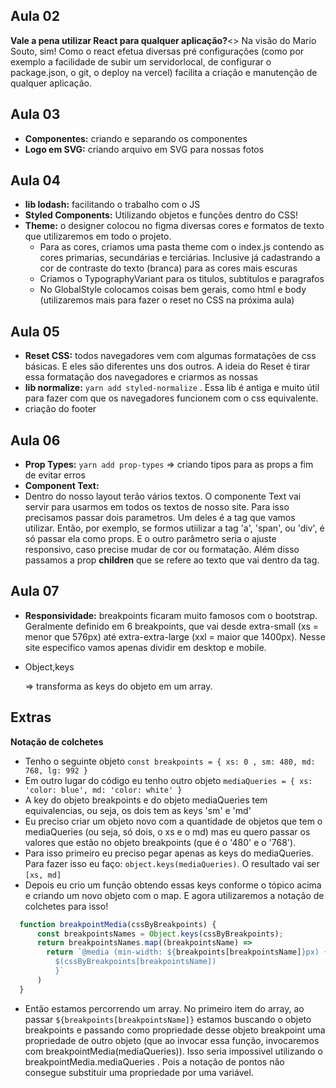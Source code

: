 
## Aula 02

<b>Vale a pena utilizar React para qualquer aplicação?</b><>
Na visão do Mario Souto, sim! Como o react efetua diversas pré configurações (como por exemplo a facilidade de subir um servidorlocal, de configurar o package.json, o git, o deploy na vercel) facilita a criação e manutenção de qualquer aplicação.

## Aula 03
 - <b>Componentes:</b> criando e separando os componentes
 - <b>Logo em SVG:</b> criando arquivo em SVG para nossas fotos

## Aula 04
 - <b>lib lodash:</b> facilitando o trabalho com o JS
 - <b>Styled Components:</b> Utilizando objetos e funções dentro do CSS! 
 - <b>Theme:</b> o designer colocou no figma diversas cores e formatos de texto que utilizaremos em todo o projeto.
   - Para as cores, criamos uma pasta theme com o index.js contendo as cores primarias, secundárias e terciárias. Inclusive já cadastrando a cor de contraste do texto (branca) para as cores mais escuras
   - Criamos o TypographyVariant para os titulos, subtitulos e paragrafos
   - No GlobalStyle colocamos coisas bem gerais, como html e body (utilizaremos mais para fazer o reset no CSS na próxima aula)

## Aula 05
 - <b>Reset CSS:</b> todos navegadores vem com algumas formatações de css básicas. E eles são diferentes uns dos outros. A ideia do Reset é tirar essa formatação dos navegadores e criarmos as nossas
 - <b>lib normalize:</b> `yarn add styled-normalize` . Essa lib é antiga e muito útil para fazer com que os navegadores funcionem com o css equivalente.
 - criação do footer

## Aula 06
 - <b>Prop Types:</b> `yarn add prop-types` => criando tipos para as props a fim de evitar erros
 - <b>Component Text:</b> 
  - Dentro do nosso layout terão vários textos. O componente Text vai servir para usarmos em todos os textos de nosso site. Para isso precisamos passar dois parametros. Um deles é a tag que vamos utilizar. Então, por exemplo, se formos utiilizar a tag 'a', 'span', ou 'div', é só passar ela como props. E o outro parâmetro seria o ajuste responsivo, caso precise mudar de cor ou formatação. Além disso passamos a prop <b>children</b> que se refere ao texto que vai dentro da tag.

## Aula 07 
 - <b>Responsividade:</b> breakpoints ficaram muito famosos com o bootstrap. Geralmente definido em 6 breakpoints, que vai desde extra-small (xs = menor que 576px) até extra-extra-large (xxl = maior que 1400px). Nesse site especifico vamos apenas dividir em desktop e mobile.
 - <p>Object,keys</p> => transforma as keys do objeto em um array. 

## Extras

<b>Notação de colchetes</b>

 - Tenho o seguinte objeto `const breakpoints = { xs: 0 , sm: 480, md: 768, lg: 992 }`
 - Em outro lugar do código eu tenho outro objeto `mediaQueries = { xs: 'color: blue', md: 'color: white' }`
 - A key do objeto breakpoints e do objeto mediaQueries tem equivalencias, ou seja, os dois tem as keys 'sm' e 'md'
 - Eu preciso criar um objeto novo com a quantidade de objetos que tem o mediaQueries (ou seja, só dois, o xs e o md) mas eu quero passar os valores que estão no objeto breakpoints (que é o '480' e o '768').
 - Para isso primeiro eu preciso pegar apenas as keys do mediaQueries. Para fazer isso eu faço: `object.keys(mediaQueries)`. O resultado vai ser `[xs, md]`
 - Depois eu crio um função obtendo essas keys conforme o tópico acima e criando um novo objeto com o map. E agora utilizaremos a notação de colchetes para isso!
```javascript
  function breakpointMedia(cssByBreakpoints) { 
      const breakpointsNames = Object.keys(cssByBreakpoints);
      return breakpointsNames.map((breakpointsName) => 
        return `@media (min-width: ${breakpoints[breakpointsName]}px) {
          $(cssByBreakpoints[breakpointsName])
          }`
      )
  }
```
 - Então estamos percorrendo um array. No primeiro item do array, ao passar `${breakpoints[breakpointsName]}` estamos buscando o objeto breakpoints e passando como propriedade desse objeto breakpoint uma propriedade de outro objeto (que ao invocar essa função, invocaremos com breakpointMedia(mediaQueries)). Isso seria impossivel utilizando o breakpointMedia.mediaQueries . Pois a notação de pontos não consegue substituir uma propriedade por uma variável.